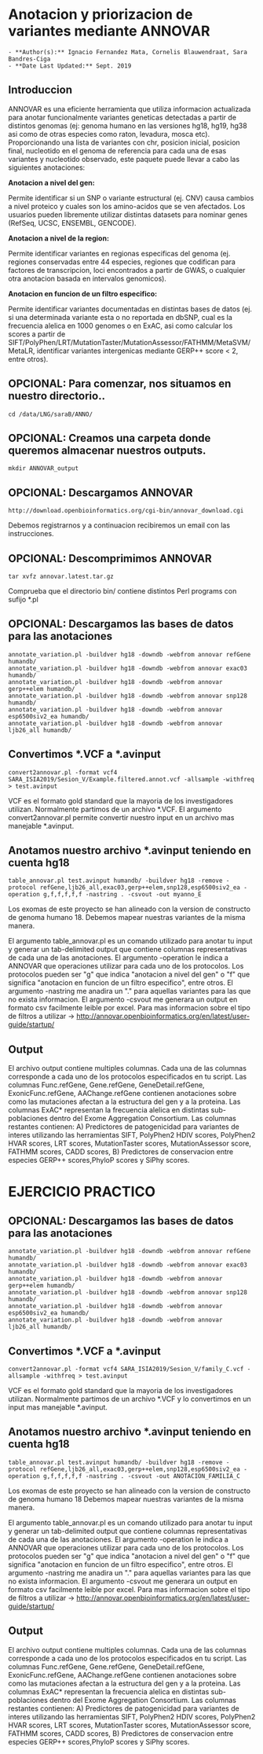 # Anotacion y priorizacion de variantes mediante ANNOVAR 
	- **Author(s):** Ignacio Fernandez Mata, Cornelis Blauwendraat, Sara Bandres-Ciga
	- **Date Last Updated:** Sept. 2019
	
## Introduccion

ANNOVAR es una eficiente herramienta que utiliza informacion actualizada para anotar funcionalmente variantes geneticas detectadas a partir de distintos genomas (ej: genoma humano en las versiones hg18, hg19, hg38 asi como de otras especies como raton, levadura, mosca etc). 
Proporcionando una lista de variantes con chr, posicion inicial, posicion final, nucleotido en el genoma de referencia para cada una de esas variantes y nucleotido observado, este paquete puede llevar a cabo las siguientes anotaciones:

**Anotacion a nivel del gen:** 

Permite identificar si un SNP o variante estructural (ej. CNV) causa cambios a nivel proteico y cuales son los amino-acidos que se ven afectados. Los usuarios pueden libremente utilizar distintas datasets para nominar genes (RefSeq, UCSC, ENSEMBL, GENCODE).

**Anotacion a nivel de la region:**

Permite identificar variantes en regionas especificas del genoma (ej. regiones conservadas entre 44 especies, regiones que codifican para factores de transcripcion, loci encontrados a partir de GWAS, o cualquier otra anotacion basada en intervalos genomicos).

**Anotacion en funcion de un filtro especifico:**

Permite identificar variantes documentadas en distintas bases de datos (ej. si una determinada variante esta o no reportada en dbSNP, cual es la frecuencia alelica en 1000 genomes o en ExAC, asi como calcular los scores a partir de SIFT/PolyPhen/LRT/MutationTaster/MutationAssessor/FATHMM/MetaSVM/MetaLR, identificar variantes intergenicas mediante GERP++ score < 2, entre otros).

## OPCIONAL: Para comenzar, nos situamos en nuestro directorio..

```
cd /data/LNG/saraB/ANNO/
```

## OPCIONAL: Creamos una carpeta donde queremos almacenar nuestros outputs.

```
mkdir ANNOVAR_output
```
## OPCIONAL: Descargamos ANNOVAR

```
http://download.openbioinformatics.org/cgi-bin/annovar_download.cgi
```
Debemos registrarnos y a continuacion recibiremos un email con las instrucciones.

## OPCIONAL: Descomprimimos ANNOVAR
```
tar xvfz annovar.latest.tar.gz
```
Comprueba que el directorio bin/ contiene distintos Perl programs con sufijo *.pl

## OPCIONAL: Descargamos las bases de datos para las anotaciones
```
annotate_variation.pl -buildver hg18 -downdb -webfrom annovar refGene humandb/
annotate_variation.pl -buildver hg18 -downdb -webfrom annovar exac03 humandb/
annotate_variation.pl -buildver hg18 -downdb -webfrom annovar gerp++elem humandb/
annotate_variation.pl -buildver hg18 -downdb -webfrom annovar snp128 humandb/
annotate_variation.pl -buildver hg18 -downdb -webfrom annovar esp6500siv2_ea humandb/
annotate_variation.pl -buildver hg18 -downdb -webfrom annovar ljb26_all humandb/
```
## Convertimos *.VCF a *.avinput
```
convert2annovar.pl -format vcf4 SARA_ISIA2019/Sesion_V/Example.filtered.annot.vcf -allsample -withfreq > test.avinput

```
VCF es el formato gold standard que la mayoria de los investigadores utilizan. Normalmente partimos de un archivo *.VCF. El argumento convert2annovar.pl permite convertir nuestro input en un archivo mas manejable *.avinput.

## Anotamos nuestro archivo *.avinput teniendo en cuenta hg18
```
table_annovar.pl test.avinput humandb/ -buildver hg18 -remove -protocol refGene,ljb26_all,exac03,gerp++elem,snp128,esp6500siv2_ea -operation g,f,f,f,f,f -nastring . -csvout -out myanno_E
```
Los exomas de este proyecto se han alineado con la version de constructo de genoma humano 18. 
Debemos mapear nuestras variantes de la misma manera.

El argumento table_annovar.pl es un comando utilizado para anotar tu input y generar un tab-delimited output que contiene columnas representativas de cada una de las anotaciones.
El argumento -operation le indica a ANNOVAR que operaciones utilizar para cada uno de los protocolos.
Los protocolos pueden ser "g" que indica "anotacion a nivel del gen" o "f" que significa "anotacion en funcion de un filtro especifico", entre otros.
El argumento -nastring me anadira un "." para aquellas variantes para las que no exista informacion.
El argumento -csvout me generara un output en formato csv facilmente leible por excel.
Para mas informacion sobre el tipo de filtros a utilizar -> http://annovar.openbioinformatics.org/en/latest/user-guide/startup/

## Output
El archivo output contiene multiples columnas. 
Cada una de las columnas corresponde a cada uno de los protocolos especificados en tu script.
Las columnas Func.refGene, Gene.refGene, GeneDetail.refGene, ExonicFunc.refGene, AAChange.refGene contienen anotaciones sobre como las mutaciones afectan a la estructura del gen y a la proteina. 
Las columnas ExAC* representan la frecuencia alelica en distintas sub-poblaciones dentro del Exome Aggregation Consortium.
Las columnas restantes contienen:
A) Predictores de patogenicidad para variantes de interes utilizando las herramientas SIFT, PolyPhen2 HDIV scores, PolyPhen2 HVAR scores, LRT scores, MutationTaster scores, MutationAssessor score, FATHMM scores,  CADD scores, 
B) Predictores de conservacion entre especies GERP++ scores,PhyloP scores y SiPhy scores.


# EJERCICIO PRACTICO

## OPCIONAL: Descargamos las bases de datos para las anotaciones
```
annotate_variation.pl -buildver hg18 -downdb -webfrom annovar refGene humandb/
annotate_variation.pl -buildver hg18 -downdb -webfrom annovar exac03 humandb/
annotate_variation.pl -buildver hg18 -downdb -webfrom annovar gerp++elem humandb/
annotate_variation.pl -buildver hg18 -downdb -webfrom annovar snp128 humandb/
annotate_variation.pl -buildver hg18 -downdb -webfrom annovar esp6500siv2_ea humandb/
annotate_variation.pl -buildver hg18 -downdb -webfrom annovar ljb26_all humandb/
```
## Convertimos *.VCF a *.avinput
```
convert2annovar.pl -format vcf4 SARA_ISIA2019/Sesion_V/family_C.vcf -allsample -withfreq > test.avinput

```
VCF es el formato gold standard que la mayoria de los investigadores utilizan. Normalmente partimos de un archivo *.VCF y lo convertimos en un input mas manejable *.avinput.

## Anotamos nuestro archivo *.avinput teniendo en cuenta hg18
```
table_annovar.pl test.avinput humandb/ -buildver hg18 -remove -protocol refGene,ljb26_all,exac03,gerp++elem,snp128,esp6500siv2_ea -operation g,f,f,f,f,f -nastring . -csvout -out ANOTACION_FAMILIA_C
```
Los exomas de este proyecto se han alineado con la version de constructo de genoma humano 18 
Debemos mapear nuestras variantes de la misma manera.

El argumento table_annovar.pl es un comando utilizado para anotar tu input y generar un tab-delimited output que contiene columnas representativas de cada una de las anotaciones.
El argumento -operation le indica a ANNOVAR que operaciones utilizar para cada uno de los protocolos.
Los protocolos pueden ser "g" que indica "anotacion a nivel del gen" o "f" que significa "anotacion en funcion de un filtro especifico", entre otros.
El argumento -nastring me anadira un "." para aquellas variantes para las que no exista informacion.
El argumento -csvout me generara un output en formato csv facilmente leible por excel.
Para mas informacion sobre el tipo de filtros a utilizar -> http://annovar.openbioinformatics.org/en/latest/user-guide/startup/

## Output
El archivo output contiene multiples columnas. 
Cada una de las columnas corresponde a cada uno de los protocolos especificados en tu script.
Las columnas Func.refGene, Gene.refGene, GeneDetail.refGene, ExonicFunc.refGene, AAChange.refGene contienen anotaciones sobre como las mutaciones afectan a la estructura del gen y a la proteina. 
Las columnas ExAC* representan la frecuencia alelica en distintas sub-poblaciones dentro del Exome Aggregation Consortium.
Las columnas restantes contienen:
A) Predictores de patogenicidad para variantes de interes utilizando las herramientas SIFT, PolyPhen2 HDIV scores, PolyPhen2 HVAR scores, LRT scores, MutationTaster scores, MutationAssessor score, FATHMM scores,  CADD scores, 
B) Predictores de conservacion entre especies GERP++ scores,PhyloP scores y SiPhy scores.
